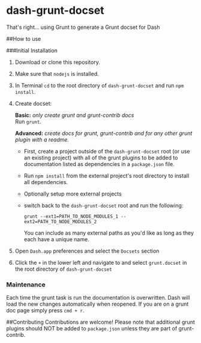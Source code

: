 dash-grunt-docset
=================

That's right... using Grunt to generate a Grunt docset for Dash

##How to use

###Initial Installation
1. Download or clone this repository.
2. Make sure that `nodejs` is installed.
3. In Terminal `cd` to the root directory of `dash-grunt-docset` and run `npm install`.
4. Create docset:

   __Basic:__ _only create grunt and grunt-contrib docs_  
   Run `grunt`.  
   
   __Advanced:__ _create docs for grunt, grunt-contrib and for any other grunt plugin with a readme._  
   - First, create a project outside of the `dash-grunt-docset` root (or use an existing project) with all of the grunt plugins to be added to documentation listed as dependencies in a `package.json` file.
   - Run `npm install` from the external project's root directory to install all dependencies.
   - Optionally setup more external projects
   - switch back to the `dash-grunt-docset` root and run the following: 
    
      ``
      grunt --ext1=PATH_TO_NODE_MODULES_1 --ext2=PATH_TO_NODE_MODULES_2
      ``
      
      You can include as many external paths as you'd like as long as they each have a unique name.
   
 
5. Open `Dash.app` preferences and select the `Docsets` section
6. Click the `+` in the lower left and navigate to and select `grunt.docset` in the root directory of `dash-grunt-docset`

### Maintenance
Each time the grunt task is run the documentation is overwritten. Dash will load the new changes automatically when reopened. If you are on a grunt doc page simply press `cmd + r`.

##Contributing
Contributions are welcome! Please note that additional grunt plugins should NOT be added to `package.json` unless they are part of grunt-contrib.
